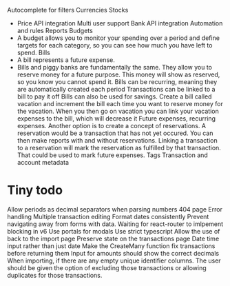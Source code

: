 Autocomplete for filters
Currencies
Stocks
 - Price API integration
Multi user support
Bank API integration
Automation and rules
Reports
Budgets
 - A budget allows you to monitor your spending over a period and define targets for each category, so you can see how much you have left to spend.
Bills
 - A bill represents a future expense.
 - Bills and piggy banks are fundamentally the same. They allow you to reserve money for a future purpose. This money will show as reserved, so you know you cannot spend it.
   Bills can be recurring, meaning they are automatically created each period
   Transactions can be linked to a bill to pay it off
   Bills can also be used for savings. Create a bill called vacation and increment the bill each time you want to reserve money for the vacation. When you then go on vacation you can link your vacation expenses to the bill, which will decrease it
Future expenses, recurring expenses.
Another option is to create a concept of reservations. A reservation would be a transaction that has not yet occured. You can then make reports with and without reservations. Linking a transaction to a reservation will mark the reservation as fulfilled by that transaction. That could be used to mark future expenses.
Tags
Transaction and account metadata

# Tiny todo
Allow periods as decimal separators when parsing numbers
404 page
Error handling
Multiple transaction editing
Format dates consistently
Prevent navigating away from forms with data. Waiting for react-router to imlpement blocking in v6
Use portals for modals
Use strict typescript
Allow the use of back to the import page
Preserve state on the transactions page
Date time input rather than just date
Make the CreateMany function fix transactions before returning them
Input for amounts should show the correct decimals
When importing, if there are any empty unique identifier columns. The user should be given the option of excluding those transactions or allowing duplicates for those transactions.